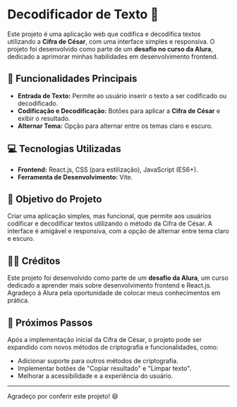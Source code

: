 # **Decodificador de Texto** 🔐

Este projeto é uma aplicação web que codifica e decodifica textos utilizando a **Cifra de César**, com uma interface simples e responsiva. O projeto foi desenvolvido como parte de um **desafio no curso da Alura**, dedicado a aprimorar minhas habilidades em desenvolvimento frontend.

## 🚀 **Funcionalidades Principais**

- **Entrada de Texto:** Permite ao usuário inserir o texto a ser codificado ou decodificado.
- **Codificação e Decodificação:** Botões para aplicar a **Cifra de César** e exibir o resultado.
- **Alternar Tema:** Opção para alternar entre os temas claro e escuro.

## 💻 **Tecnologias Utilizadas**

- **Frontend:** React.js, CSS (para estilização), JavaScript (ES6+).
- **Ferramenta de Desenvolvimento:** Vite.

## 🎯 **Objetivo do Projeto**

Criar uma aplicação simples, mas funcional, que permite aos usuários codificar e decodificar textos utilizando o método da Cifra de César. A interface é amigável e responsiva, com a opção de alternar entre tema claro e escuro.

## 👨‍💻 **Créditos**

Este projeto foi desenvolvido como parte de um **desafio da Alura**, um curso dedicado a aprender mais sobre desenvolvimento frontend e React.js. Agradeço à Alura pela oportunidade de colocar meus conhecimentos em prática.

## 📅 **Próximos Passos**

Após a implementação inicial da Cifra de César, o projeto pode ser expandido com novos métodos de criptografia e funcionalidades, como:

- Adicionar suporte para outros métodos de criptografia.
- Implementar botões de "Copiar resultado" e "Limpar texto".
- Melhorar a acessibilidade e a experiência do usuário.

---

Agradeço por conferir este projeto! 😄
